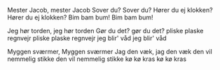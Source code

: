 Mester Jacob, mester Jacob
Sover du? Sover du?
Hører du ej klokken?
Hører du ej klokken?
Bim bam bum!
Bim bam bum!

Jeg hør torden, jeg hør torden
Gør du det? gør du det?
pliske plaske regnvejr
pliske plaske regnvejr
jeg blir' våd
jeg blir' våd

Myggen sværmer, Myggen sværmer
Jag den væk, jag den væk
den vil nemmelig stikke
den vil nemmelig stikke
kø kø kras
kø kø kras
